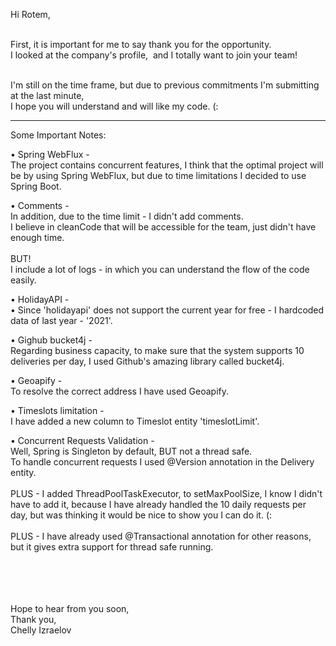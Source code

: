 Hi Rotem,

<br/>
First, it is important for me to say thank you for the opportunity.<br/>
I looked at the company's profile,  and I totally want to join your team!<br/><br/>

I'm still on the time frame, but due to previous commitments I'm submitting at the last minute, <br/>I hope you will understand and will like my code. (:


---

Some Important Notes:

• Spring WebFlux -<br/>
The project contains concurrent features, I think that the optimal project will be by using Spring WebFlux, but due to time limitations I decided to use Spring Boot.

• Comments -<br/>
In addition, due to the time limit - I didn't add comments.<br/>
I believe in cleanCode that will be accessible for the team, just didn't have enough time.
<br/><br/>
BUT!<br/>
I include a lot of logs - in which you can understand the flow of the code easily.<br/>

• HolidayAPI -<br/>
• Since 'holidayapi' does not support the current year for free - I hardcoded data of last year - '2021'.

• Gighub bucket4j -<br/>
Regarding business capacity, to make sure that the system supports 10 deliveries per day, I used Github's amazing library called bucket4j.

• Geoapify -<br/>
To resolve the correct address I have used Geoapify.

• Timeslots limitation -<br/>
I have added a new column to Timeslot entity 'timeslotLimit'.

• Concurrent Requests Validation -<br/>
Well, Spring is Singleton by default, BUT not a thread safe.<br/>
To handle concurrent requests I used @Version annotation in the Delivery entity.<br/>
<br/>
PLUS - I added ThreadPoolTaskExecutor, to setMaxPoolSize, I know I didn't have to add it, because I have already handled the 10 daily requests per day, but was thinking it would be nice to show you I can do it. (:<br/>
<br/>
PLUS - I have already used @Transactional annotation for other reasons, but it gives extra support for thread safe running.

<br/><br/><br/><br/>
Hope to hear from you soon,<br/>
Thank you,<br/>
Chelly Izraelov
